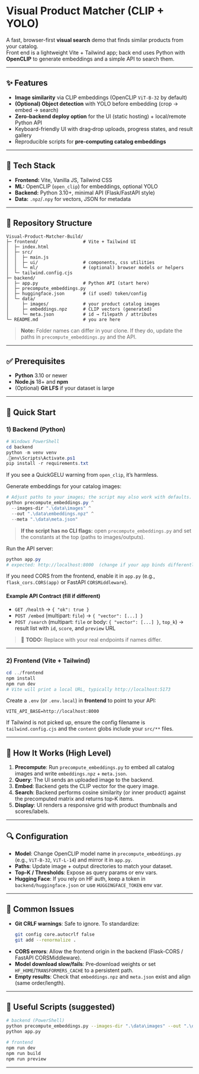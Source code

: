 # Visual Product Matcher (CLIP + YOLO)

A fast, browser-first **visual search** demo that finds similar products from your catalog.  
Front end is a lightweight Vite + Tailwind app; back end uses Python with **OpenCLIP** to generate embeddings and a simple API to search them.

---

## ✨ Features

- **Image similarity** via CLIP embeddings (OpenCLIP `ViT-B-32` by default)
- **(Optional) Object detection** with YOLO before embedding (crop → embed → search)
- **Zero‑backend deploy option** for the UI (static hosting) + local/remote Python API
- Keyboard-friendly UI with drag‑drop uploads, progress states, and result gallery
- Reproducible scripts for **pre-computing catalog embeddings**

---

## 🧱 Tech Stack

- **Frontend:** Vite, Vanilla JS, Tailwind CSS
- **ML:** OpenCLIP (`open_clip`) for embeddings, optional YOLO
- **Backend:** Python 3.10+, minimal API (Flask/FastAPI style)
- **Data:** `.npz`/`.npy` for vectors, JSON for metadata

---

## 📁 Repository Structure

```
Visual-Product-Matcher-Build/
├─ frontend/                 # Vite + Tailwind UI
│  ├─ index.html
│  ├─ src/
│  │  ├─ main.js
│  │  ├─ ui/                 # components, css utilities
│  │  └─ ml/                 # (optional) browser models or helpers
│  └─ tailwind.config.cjs
├─ backend/
│  ├─ app.py                 # Python API (start here)
│  ├─ precompute_embeddings.py
│  ├─ huggingface.json       # (if used) token/config
│  └─ data/
│     ├─ images/             # your product catalog images
│     ├─ embeddings.npz      # CLIP vectors (generated)
│     └─ meta.json           # id → filepath / attributes
└─ README.md                 # you are here
```

> **Note:** Folder names can differ in your clone. If they do, update the paths in `precompute_embeddings.py` and the API.

---

## ✅ Prerequisites

- **Python** 3.10 or newer  
- **Node.js** 18+ and **npm**
- (Optional) **Git LFS** if your dataset is large

---

## 🚀 Quick Start

### 1) Backend (Python)

```powershell
# Windows PowerShell
cd backend
python -m venv venv
.env\Scripts\Activate.ps1
pip install -r requirements.txt
```

If you see a QuickGELU warning from `open_clip`, it’s harmless.

Generate embeddings for your catalog images:

```powershell
# Adjust paths to your images; the script may also work with defaults.
python precompute_embeddings.py ^
  --images-dir ".\data\images" ^
  --out ".\data\embeddings.npz" ^
  --meta ".\data\meta.json"
```

> **If the script has no CLI flags:** open `precompute_embeddings.py` and set the constants at the top (paths to images/outputs).

Run the API server:

```powershell
python app.py
# expected: http://localhost:8000  (change if your app binds differently)
```

If you need CORS from the frontend, enable it in `app.py` (e.g., `flask_cors.CORS(app)` or FastAPI `CORSMiddleware`).

#### Example API Contract (fill if different)

- `GET /health` → `{ "ok": true }`
- `POST /embed` (multipart: `file`) → `{ "vector": [...] }`
- `POST /search` (multipart: `file` or body: `{ "vector": [...] }`, `top_k`) → result list with `id`, `score`, and `preview` URL

> 🔧 **TODO:** Replace with your real endpoints if names differ.

---

### 2) Frontend (Vite + Tailwind)

```powershell
cd ../frontend
npm install
npm run dev
# Vite will print a local URL, typically http://localhost:5173
```

Create a `.env` (or `.env.local`) in **frontend** to point to your API:

```
VITE_API_BASE=http://localhost:8000
```

If Tailwind is not picked up, ensure the config filename is `tailwind.config.cjs` and the `content` globs include your `src/**` files.

---

## 🧪 How It Works (High Level)

1. **Precompute**: Run `precompute_embeddings.py` to embed all catalog images and write `embeddings.npz` + `meta.json`.
2. **Query**: The UI sends an uploaded image to the backend.
3. **Embed**: Backend gets the CLIP vector for the query image.
4. **Search**: Backend performs cosine similarity (or inner product) against the precomputed matrix and returns top‑K items.
5. **Display**: UI renders a responsive grid with product thumbnails and scores/labels.

---

## 🔍 Configuration

- **Model**: Change OpenCLIP model name in `precompute_embeddings.py` (e.g., `ViT-B-32`, `ViT-L-14`) and mirror it in `app.py`.
- **Paths**: Update image + output directories to match your dataset.
- **Top‑K / Thresholds**: Expose as query params or env vars.
- **Hugging Face**: If you rely on HF auth, keep a token in `backend/huggingface.json` or use `HUGGINGFACE_TOKEN` env var.

---

## 🧯 Common Issues

- **Git CRLF warnings**: Safe to ignore. To standardize:
  ```bash
  git config core.autocrlf false
  git add --renormalize .
  ```
- **CORS errors**: Allow the frontend origin in the backend (Flask-CORS / FastAPI CORSMiddleware).
- **Model download slow/fails**: Pre‑download weights or set `HF_HOME`/`TRANSFORMERS_CACHE` to a persistent path.
- **Empty results**: Check that `embeddings.npz` and `meta.json` exist and align (same order/length).

---

## 🧰 Useful Scripts (suggested)

```bash
# backend (PowerShell)
python precompute_embeddings.py --images-dir ".\data\images" --out ".\data\embeddings.npz" --meta ".\data\meta.json"
python app.py

# frontend
npm run dev
npm run build
npm run preview
```

---


